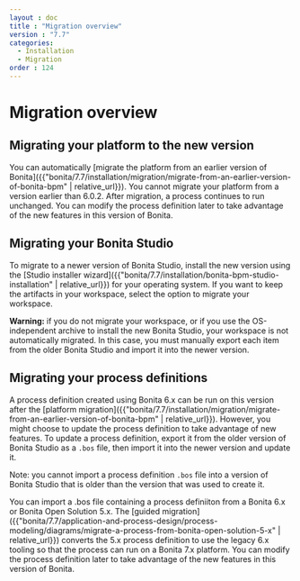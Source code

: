 ```yaml
---
layout : doc
title : "Migration overview"
version : "7.7"
categories:
  - Installation
  - Migration
order : 124
---
```

# Migration overview

## Migrating your platform to the new version

You can automatically [migrate the platform from an earlier version of Bonita]({{"bonita/7.7/installation/migration/migrate-from-an-earlier-version-of-bonita-bpm" | relative_url}}). You cannot migrate your platform from a version earlier than 6.0.2\. 
After migration, a process continues to run unchanged. You can modify the process definition later to take advantage of the new features in this version of Bonita.

## Migrating your Bonita Studio

To migrate to a newer version of Bonita Studio, install the new version using the [Studio installer wizard]({{"bonita/7.7/installation/bonita-bpm-studio-installation" | relative_url}}) for your operating system.
If you want to keep the artifacts in your workspace, select the option to migrate your workspace. 

**Warning:** if you do not migrate your workspace, or if you use the OS-independent archive to install the new Bonita Studio, 
your workspace is not automatically migrated. In this case, you must manually export each item from the older Bonita Studio and import it into the newer version. 

## Migrating your process definitions

A process definition created using Bonita 6.x can be run on this version after the [platform migration]({{"bonita/7.7/installation/migration/migrate-from-an-earlier-version-of-bonita-bpm" | relative_url}}). 
However, you might choose to update the process definition to take advantage of new features. 
To update a process definition, export it from the older version of Bonita Studio as a `.bos` file, then import it into the 
newer version and update it.

Note: you cannot import a process definition `.bos` file into a version of Bonita Studio that is older than the version 
that was used to create it.

You can import a .bos file containing a process definiiton from a Bonita 6.x or Bonita Open Solution 5.x. 
The [guided migration]({{"bonita/7.7/application-and-process-design/process-modeling/diagrams/migrate-a-process-from-bonita-open-solution-5-x" | relative_url}}) converts the 5.x process definition to use the legacy 6.x tooling so that the process can run on a Bonita 7.x platform. 
You can modify the process definition later to take advantage of the new features in this version of Bonita.
